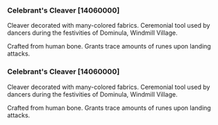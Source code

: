 ### Celebrant's Cleaver [14060000]

Cleaver decorated with many-colored fabrics. Ceremonial tool used by dancers during the festivities of Dominula, Windmill Village.

Crafted from human bone. Grants trace amounts of runes upon landing attacks.### Celebrant's Cleaver [14060000]

Cleaver decorated with many-colored fabrics. Ceremonial tool used by dancers during the festivities of Dominula, Windmill Village.

Crafted from human bone. Grants trace amounts of runes upon landing attacks.